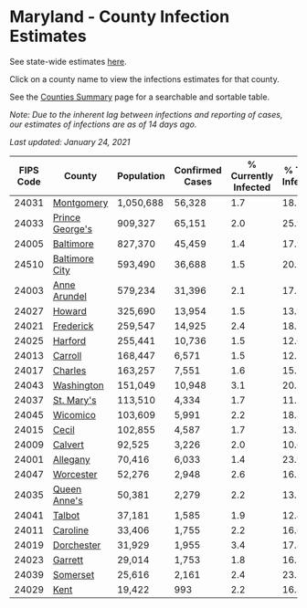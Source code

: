 # Maryland - County Infection Estimates

See state-wide estimates [here](/infections/us-md).

Click on a county name to view the infections estimates for that county.

See the [Counties Summary](/infections/summary-counties) page for a searchable and sortable table.

*Note: Due to the inherent lag between infections and reporting of cases, our estimates of infections are as of 14 days ago.*

*Last updated: January 24, 2021*

|   FIPS Code |                             County |   Population |   Confirmed Cases |   % Currently Infected |   % Total Infected |
|-------------|------------------------------------|--------------|-------------------|------------------------|--------------------|
|       24031 |           [Montgomery](montgomery) |    1,050,688 |            56,328 |                    1.7 |               18.7 |
|       24033 | [Prince George's](prince-george's) |      909,327 |            65,151 |                    2.0 |               25.9 |
|       24005 |             [Baltimore](baltimore) |      827,370 |            45,459 |                    1.4 |               17.9 |
|       24510 |   [Baltimore City](baltimore-city) |      593,490 |            36,688 |                    1.5 |               20.5 |
|       24003 |       [Anne Arundel](anne-arundel) |      579,234 |            31,396 |                    2.1 |               17.1 |
|       24027 |                   [Howard](howard) |      325,690 |            13,954 |                    1.5 |               13.9 |
|       24021 |             [Frederick](frederick) |      259,547 |            14,925 |                    2.4 |               18.2 |
|       24025 |                 [Harford](harford) |      255,441 |            10,736 |                    1.5 |               12.6 |
|       24013 |                 [Carroll](carroll) |      168,447 |             6,571 |                    1.5 |               12.5 |
|       24017 |                 [Charles](charles) |      163,257 |             7,551 |                    1.6 |               15.2 |
|       24043 |           [Washington](washington) |      151,049 |            10,948 |                    3.1 |               20.3 |
|       24037 |           [St. Mary's](st.-mary's) |      113,510 |             4,334 |                    1.7 |               11.7 |
|       24045 |               [Wicomico](wicomico) |      103,609 |             5,991 |                    2.2 |               18.8 |
|       24015 |                     [Cecil](cecil) |      102,855 |             4,587 |                    1.7 |               13.2 |
|       24009 |                 [Calvert](calvert) |       92,525 |             3,226 |                    2.0 |               10.6 |
|       24001 |               [Allegany](allegany) |       70,416 |             6,033 |                    1.4 |               23.9 |
|       24047 |             [Worcester](worcester) |       52,276 |             2,948 |                    2.6 |               16.5 |
|       24035 |       [Queen Anne's](queen-anne's) |       50,381 |             2,279 |                    2.2 |               13.2 |
|       24041 |                   [Talbot](talbot) |       37,181 |             1,585 |                    1.9 |               12.4 |
|       24011 |               [Caroline](caroline) |       33,406 |             1,755 |                    2.2 |               16.6 |
|       24019 |           [Dorchester](dorchester) |       31,929 |             1,955 |                    3.4 |               17.8 |
|       24023 |                 [Garrett](garrett) |       29,014 |             1,753 |                    1.8 |               16.3 |
|       24039 |               [Somerset](somerset) |       25,616 |             2,161 |                    2.4 |               23.3 |
|       24029 |                       [Kent](kent) |       19,422 |               993 |                    2.2 |               16.8 |